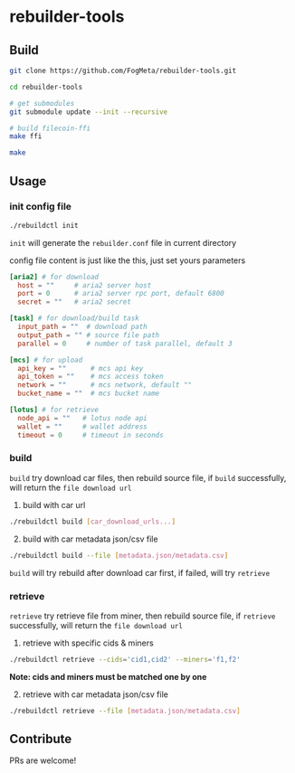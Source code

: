 # rebuilder-tools

## Build
```sh
git clone https://github.com/FogMeta/rebuilder-tools.git

cd rebuilder-tools

# get submodules
git submodule update --init --recursive

# build filecoin-ffi
make ffi

make
```

## Usage

### init config file

```bash
./rebuildctl init
```

`init` will generate the `rebuilder.conf` file in current directory

config file content is just like the this, just set yours parameters

```toml
[aria2] # for download
  host = ""     # aria2 server host
  port = 0      # aria2 server rpc port, default 6800
  secret = ""   # aria2 secret

[task] # for download/build task
  input_path = ""  # download path
  output_path = "" # source file path
  parallel = 0     # number of task parallel, default 3

[mcs] # for upload
  api_key = ""      # mcs api key
  api_token = ""    # mcs access token
  network = ""      # mcs network, default ""
  bucket_name = ""  # mcs bucket name

[lotus] # for retrieve
  node_api = ""   # lotus node api
  wallet = ""     # wallet address
  timeout = 0     # timeout in seconds
```

### build

`build` try download car files, then rebuild source file, if `build` successfully, will return the `file download url`

1. build with car url

```bash
./rebuildctl build [car_download_urls...]
```

2. build with car metadata json/csv file

```bash
./rebuildctl build --file [metadata.json/metadata.csv]
```

`build` will try rebuild after download car first, if failed, will try `retrieve`

### retrieve

`retrieve` try retrieve file from miner, then rebuild source file, if `retrieve` successfully, will return the `file download url`

1. retrieve with specific cids & miners

```bash
./rebuildctl retrieve --cids='cid1,cid2' --miners='f1,f2'
```
**Note: cids and miners must be matched one by one**

2. retrieve with car metadata json/csv file

```bash
./rebuildctl retrieve --file [metadata.json/metadata.csv]
```

## Contribute

PRs are welcome!




